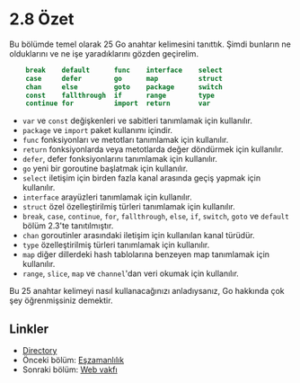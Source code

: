 # 2.8 Özet

Bu bölümde temel olarak 25 Go anahtar kelimesini tanıttık. Şimdi bunların ne olduklarını ve ne işe yaradıklarını gözden geçirelim.
```Go
	break    default      func    interface    select
	case     defer        go      map          struct
	chan     else         goto    package      switch
	const    fallthrough  if      range        type
	continue for          import  return       var
```	
- `var` ve `const` değişkenleri ve sabitleri tanımlamak için kullanılır.
- `package` ve `import` paket kullanımı içindir.
- `func` fonksiyonları ve metotları tanımlamak için kullanılır.
- `return` fonksiyonlarda veya metotlarda değer döndürmek için kullanılır.
- `defer`, defer fonksiyonlarını tanımlamak için kullanılır.
- `go` yeni bir goroutine başlatmak için kullanılır.
- `select` iletişim için birden fazla kanal arasında geçiş yapmak için kullanılır.
- `interface` arayüzleri tanımlamak için kullanılır.
- `struct` özel özelleştirilmiş türleri tanımlamak için kullanılır.
- `break`, `case`, `continue`, `for`, `fallthrough`, `else`, `if`, `switch`, `goto` ve `default` bölüm 2.3'te tanıtılmıştır.
- `chan` goroutinler arasındaki iletişim için kullanılan kanal türüdür.
- `type` özelleştirilmiş türleri tanımlamak için kullanılır.
- `map` diğer dillerdeki hash tablolarına benzeyen map tanımlamak için kullanılır.
- `range`, `slice`, `map` ve `channel`'dan veri okumak için kullanılır.

Bu 25 anahtar kelimeyi nasıl kullanacağınızı anladıysanız, Go hakkında çok şey öğrenmişsiniz demektir.

## Linkler

- [Directory](preface.md)
- Önceki bölüm: [Eşzamanlılık](02.7.md)
- Sonraki bölüm: [Web vakfı](03.0.md)

